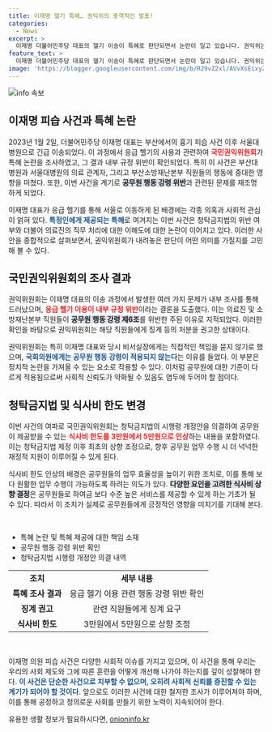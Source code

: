 ```yaml
---
title: 이재명 헬기 특혜… 권익위의 충격적인 발표!
categories:
  - News
excerpt: >
  이재명 더불어민주당 대표의 헬기 이송이 특혜로 판단되면서 논란이 일고 있습니다. 권익위는 의료진의 행동 강령 위반을 확인하고 징계 조치를 통보했습니다. 동시에 청탁금지법 식사비 한도를 3만에서 5만원으로 높이는 개정안도 추진 중입니다.
feature_text: >
  이재명 더불어민주당 대표의 헬기 이송이 특혜로 판단되면서 논란이 일고 있습니다. 권익위는 의료진의 행동 강령 위반을 확인하고 징계 조치를 통보했습니다. 동시에 청탁금지법 식사비 한도를 3만에서 5만원으로 높이는 개정안도 추진 중입니다.
image: 'https://blogger.googleusercontent.com/img/b/R29vZ2xl/AVvXsEixyZcFfHzMRdzZMjFBmAUKJYCLCGyLL1o632UiGVXcaFdKo_bkvkuCioo0uUKlGfBVcT3P84aROyZIXSBEx3Aw5nCQ3pTgDom1WDC4m8eifvWiAmWEEVb4x6G_l8C0QH225ldMjyaFvpxGEBGNO37VmDTDMHGhJPq73UglMfDca1-0aw/s1600/blogspot.png'
---
```


<p><img src="https://blogger.googleusercontent.com/img/b/R29vZ2xl/AVvXsEixyZcFfHzMRdzZMjFBmAUKJYCLCGyLL1o632UiGVXcaFdKo_bkvkuCioo0uUKlGfBVcT3P84aROyZIXSBEx3Aw5nCQ3pTgDom1WDC4m8eifvWiAmWEEVb4x6G_l8C0QH225ldMjyaFvpxGEBGNO37VmDTDMHGhJPq73UglMfDca1-0aw/s1600/blogspot.png" alt="info 속보" /></p>

<h2 data-ke-size="size26">이재명 피습 사건과 특혜 논란</h2>

<p data-ke-size="size16">2023년 1월 2일, 더불어민주당 이재명 대표는 부산에서의 흉기 피습 사건 이후 서울대병원으로 긴급 이송되었다. 이 과정에서 응급 헬기의 사용과 관련하여 <b><span style="color: #ee2323;">국민권익위원회</span></b>가 특혜 논란을 조사하였고, 그 결과 내부 규정 위반이 확인되었다. 특히 이 사건은 부산대병원과 서울대병원의 의료 관계자, 그리고 부산소방재난본부 직원들의 행동에 중대한 영향을 미쳤다. 또한, 이번 사건을 계기로 <b><span style="background-color: #21538527;">공무원 행동 강령 위반</span></b>과 관련된 문제를 재조명하게 되었다.</p>

<p data-ke-size="size16">이재명 대표가 응급 헬기를 통해 서울로 이동하게 된 배경에는 각종 의혹과 사회적 관심이 얽혀 있다. <b><span style="color: #1a5490;">특정인에게 제공되는 특혜</span></b>로 여겨지는 이번 사건은 청탁금지법의 위반 여부와 더불어 의료진의 직무 처리에 대한 이해도에 대한 논란이 이어지고 있다. 이러한 사안을 종합적으로 살펴보면서, 권익위원회가 내려놓은 판단이 어떤 의미를 가질지를 고민해 볼 수 있다.</p>

<h2 data-ke-size="size26">국민권익위원회의 조사 결과</h2>

<p data-ke-size="size16">권익위원회는 이재명 대표의 이송 과정에서 발생한 여러 가지 문제가 내부 조사를 통해 드러났으며, <b><span style="color: #ee2323;">응급 헬기 이용이 내부 규정 위반</span></b>이라는 결론을 도출했다. 이는 의료진 및 소방재난본부 직원들이 <b><span style="background-color: #21538527;">공무원 행동 강령 제6조</span></b>를 위반한 주된 이유로 지적되었다. 이러한 확인을 바탕으로 권익위원회는 해당 직원들에게 징계 등의 처분을 권고한 상태이다.</p>

<p data-ke-size="size16">권익위원회는 특히 이재명 대표와 당시 비서실장에게는 직접적인 책임을 묻지 않기로 했으며, <b><span style="color: #1a5490;">국회의원에게는 공무원 행동 강령이 적용되지 않는다</span></b>는 이유를 들었다. 이 부분은 정치적 논란을 가져올 수 있는 요소로 작용할 수 있다. 이처럼 공무원에 대한 기준이 다르게 적용됨으로써 사회적 신뢰도가 약화될 수 있음도 염두에 두어야 할 점이다.</p>

<h2 data-ke-size="size26">청탁금지법 및 식사비 한도 변경</h2>

<p data-ke-size="size16">이번 사건의 여파로 국민권익위원회는 청탁금지법의 시행령 개정안을 의결하여 공무원이 제공받을 수 있는 <b><span style="color: #ee2323;">식사비 한도를 3만원에서 5만원으로 인상</span></b>하는 내용을 포함하였다. 이는 청탁금지법 제정 이후 최초의 상향 조정으로, 향후 공무원 업무 수행 시 더 넉넉한 재정적 지원이 이루어질 수 있게 된다.</p>

<p data-ke-size="size16">식사비 한도 인상의 배경은 공무원들의 업무 효율성을 높이기 위한 조치로, 이를 통해 보다 원활한 업무 수행이 가능하도록 하려는 의도가 있다. <b><span style="background-color: #21538527;">다양한 요인을 고려한 식사비 상향 결정</span></b>은 공무원들로 하여금 보다 수준 높은 서비스를 제공할 수 있게 하는 기초가 될 수 있다. 따라서 이 조치가 실제로 공무원들에게 긍정적인 영향을 미치기를 기대해 본다.</p>

<p data-ke-size="size16">&nbsp;</p> 

<ul>
    <li>특혜 논란 및 특혜 제공에 대한 책임 소재</li>
    <li>공무원 행동 강령 위반 확인</li>
    <li>청탁금지법 시행령 개정안 의결 내역</li>
</ul>

<table style="width: 100%; border-collapse: collapse;">
    <tr>
        <td style="text-align: center; height: 17px;"><b>조치</b></td>
        <td style="text-align: center; height: 17px;"><b>세부 내용</b></td>
    </tr>
    <tr>
        <td style="text-align: center; height: 17px;"><b>특혜 조사 결과</b></td>
        <td style="text-align: center; height: 17px;">응급 헬기 이용 관련 행동 강령 위반 확인</td>
    </tr>
    <tr>
        <td style="text-align: center; height: 17px;"><b>징계 권고</b></td>
        <td style="text-align: center; height: 17px;">관련 직원들에게 징계 요구</td>
    </tr>
    <tr>
        <td style="text-align: center; height: 17px;"><b>식사비 한도</b></td>
        <td style="text-align: center; height: 17px;">3만원에서 5만원으로 상향 조정</td>
    </tr>
</table>

<p data-ke-size="size16">&nbsp;</p> 

<p data-ke-size="size16">이재명 의원 피습 사건은 다양한 사회적 이슈를 가지고 있으며, 이 사건을 통해 우리는 우리의 사회 제도와 그에 따른 훈련을 어떻게 개선해 나가야 하는지를 깊이 성찰해야 한다. <b><span style="color: #1a5490;">이 사건은 단순한 사건으로 치부할 수 없으며, 오히려 사회적 신뢰를 증진할 수 있는 계기가 되어야 할 것이다</span></b>. 앞으로도 이러한 사건에 대한 철저한 조사가 이루어져야 하며, 이를 통해 공정하고 정의로운 사회를 만들기 위한 노력이 지속되어야 한다.</p>
유용한 생활 정보가 필요하시다면, <a href="https://onioninfo.kr" rel="dofollow">onioninfo.kr</a>


